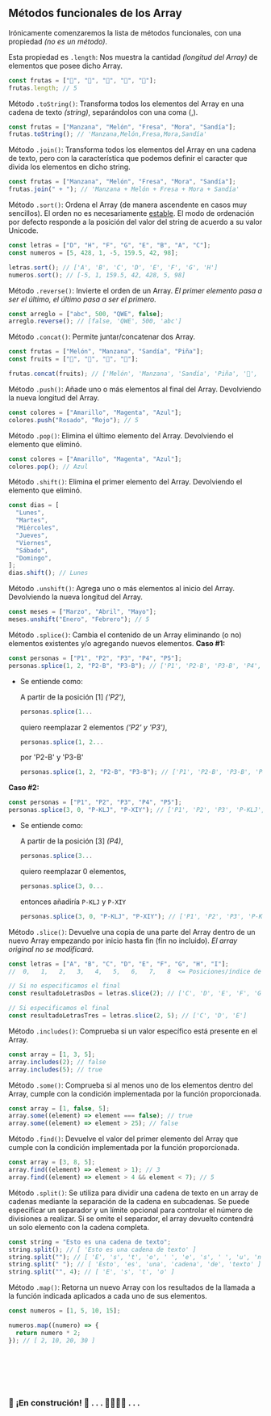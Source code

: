 ## Métodos funcionales de los Array

Irónicamente comenzaremos la lista de métodos funcionales, con una propiedad _(no es un método)_. <br>

Esta propiedad es `.length`: Nos muestra la cantidad _(longitud del Array)_ de elementos que posee dicho Array.

```js
const frutas = ["🍎", "🍈", "🍓", "🍇", "🍉"];
frutas.length; // 5
```

Método `.toString()`: Transforma todos los elementos del Array en una cadena de texto _(string)_, separándolos con una coma (,).

```js
const frutas = ["Manzana", "Melón", "Fresa", "Mora", "Sandía"];
frutas.toString(); // 'Manzana,Melón,Fresa,Mora,Sandía'
```

Método `.join()`: Transforma todos los elementos del Array en una cadena de texto, pero con la característica que podemos definir el caracter que divida los elementos en dicho string.

```js
const frutas = ["Manzana", "Melón", "Fresa", "Mora", "Sandía"];
frutas.join(" + "); // 'Manzana + Melón + Fresa + Mora + Sandía'
```

Método `.sort()`: Ordena el Array (de manera ascendente en casos muy sencillos). El orden no es necesariamente [estable](https://en.wikipedia.org/wiki/Sorting_algorithm#Stability). El modo de ordenación por defecto responde a la posición del valor del string de acuerdo a su valor Unicode.

```js
const letras = ["D", "H", "F", "G", "E", "B", "A", "C"];
const numeros = [5, 428, 1, -5, 159.5, 42, 98];

letras.sort(); // ['A', 'B', 'C', 'D', 'E', 'F', 'G', 'H']
numeros.sort(); // [-5, 1, 159.5, 42, 428, 5, 98]
```

Método `.reverse()`: Invierte el orden de un Array. _El primer elemento pasa a ser el último, el último pasa a ser el primero._

```js
const arreglo = ["abc", 500, "QWE", false];
arreglo.reverse(); // [false, 'QWE', 500, 'abc']
```

Método `.concat()`: Permite juntar/concatenar dos Array.

```js
const frutas = ["Melón", "Manzana", "Sandía", "Piña"];
const fruits = ["🍈", "🍎", "🍉", "🍍"];

frutas.concat(fruits); // ['Melón', 'Manzana', 'Sandía', 'Piña', '🍈', '🍎', '🍉', '🍍']
```

Método `.push()`: Añade uno o más elementos al final del Array. Devolviendo la nueva longitud del Array.

```js
const colores = ["Amarillo", "Magenta", "Azul"];
colores.push("Rosado", "Rojo"); // 5
```

Método `.pop()`: Elimina el último elemento del Array. Devolviendo el elemento que eliminó.

```js
const colores = ["Amarillo", "Magenta", "Azul"];
colores.pop(); // Azul
```

Método `.shift()`: Elimina el primer elemento del Array. Devolviendo el elemento que eliminó.

```js
const dias = [
  "Lunes",
  "Martes",
  "Miércoles",
  "Jueves",
  "Viernes",
  "Sábado",
  "Domingo",
];
dias.shift(); // Lunes
```

Método `.unshift()`: Agrega uno o más elementos al inicio del Array. Devolviendo la nueva longitud del Array.

```js
const meses = ["Marzo", "Abril", "Mayo"];
meses.unshift("Enero", "Febrero"); // 5
```

Método `.splice()`: Cambia el contenido de un Array eliminando (o no) elementos existentes y/o agregando nuevos elementos.
**Caso #1:**

```js
const personas = ["P1", "P2", "P3", "P4", "P5"];
personas.splice(1, 2, "P2-B", "P3-B"); // ['P1', 'P2-B', 'P3-B', 'P4', 'P5']
```

- Se entiende como: <br>

  A partir de la posición [1] _('P2')_,

  ```js
  personas.splice(1...
  ```

  quiero reemplazar 2 elementos _('P2' y 'P3')_,

  ```js
  personas.splice(1, 2...
  ```

  por 'P2-B' y 'P3-B'

  ```js
  personas.splice(1, 2, "P2-B", "P3-B"); // ['P1', 'P2-B', 'P3-B', 'P4', 'P5']
  ```

**Caso #2:**

```js
const personas = ["P1", "P2", "P3", "P4", "P5"];
personas.splice(3, 0, "P-KLJ", "P-XIY"); // ['P1', 'P2', 'P3', 'P-KLJ', 'P-XIY', 'P4', 'P5']
```

- Se entiende como: <br>

  A partir de la posición [3] _(P4)_,

  ```js
  personas.splice(3...
  ```

  quiero reemplazar 0 elementos,

  ```js
  personas.splice(3, 0...
  ```

  entonces añadiría `P-KLJ` y `P-XIY`

  ```js
  personas.splice(3, 0, "P-KLJ", "P-XIY"); // ['P1', 'P2', 'P3', 'P-KLJ', 'P-XIY', 'P4', 'P5']
  ```

Método `.slice()`: Devuelve una copia de una parte del Array dentro de un nuevo Array empezando por inicio hasta fin (fin no incluido). _El array original no se modificará._

```js
const letras = ["A", "B", "C", "D", "E", "F", "G", "H", "I"];
//  0,   1,   2,   3,   4,   5,   6,   7,   8  <= Posiciones/índice de los elementos dentro del Array

// Si no especificamos el final
const resultadoLetrasDos = letras.slice(2); // ['C', 'D', 'E', 'F', 'G', 'H', 'I']

// Si especificamos el final
const resultadoLetrasTres = letras.slice(2, 5); // ['C', 'D', 'E']
```

Método `.includes()`: Comprueba si un valor específico está presente en el Array.

```js
const array = [1, 3, 5];
array.includes(2); // false
array.includes(5); // true
```

Método `.some()`: Comprueba si al menos uno de los elementos dentro del Array, cumple con la condición implementada por la función proporcionada.

```js
const array = [1, false, 5];
array.some((element) => element === false); // true
array.some((element) => element > 25); // false
```

Método `.find()`: Devuelve el valor del primer elemento del Array que cumple con la condición implementada por la función proporcionada.

```js
const array = [3, 8, 5];
array.find((element) => element > 1); // 3
array.find((element) => element > 4 && element < 7); // 5
```

Método `.split()`: Se utiliza para dividir una cadena de texto en un array de cadenas mediante la separación de la cadena en subcadenas. Se puede especificar un separador y un límite opcional para controlar el número de divisiones a realizar. Si se omite el separador, el array devuelto contendrá un solo elemento con la cadena completa.

```js
const string = "Esto es una cadena de texto";
string.split(); // [ 'Esto es una cadena de texto' ]
string.split(""); // [ 'E', 's', 't', 'o', ' ', 'e', 's', ' ', 'u', 'n', 'a', ' ', 'c', 'a', 'd', 'e', 'n', 'a', ' ', 'd', 'e', ' ', 't', 'e', 'x', 't', 'o' ]
string.split(" "); // [ 'Esto', 'es', 'una', 'cadena', 'de', 'texto' ]
string.split("", 4); // [ 'E', 's', 't', 'o' ]
```

Método `.map()`: Retorna un nuevo Array con los resultados de la llamada a la función indicada aplicados a cada uno de sus elementos.

```js
const numeros = [1, 5, 10, 15];

numeros.map((numero) => {
  return numero * 2;
}); // [ 2, 10, 20, 30 ]
```

<!--
ESTO NO ES UN MÉTODO FUNCIONAL DE ARRAY
Método `toFixed()`: En principio, convierte el número a una cadena de texto. Además, si carece de argumento; redondea al número más cercano. En caso contrario, formatea el número a la cantidad específica de dígitos después del punto decimal.

```js
let primerNumero = 5;
let segundoNumero = 5.123;
let tercerNumero = 5.678;

primerNumero.toFixed()     // '5'

segundoNumero.toFixed()    // '5'
tercerNumero.toFixed()     // '6'

segundoNumero.toFixed(2)   // '5.12'
tercerNumero.toFixed(5)    // '5.67800'
```
-->

<br><br>
<br><br>

### 🚧 **¡En construción!** 🚧 . . . 👷🏻‍♀️🔨 . . .
